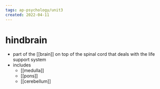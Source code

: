 ```yaml
---
tags: ap-psychology/unit3 
created: 2022-04-11
---
```


# hindbrain

- part of the [[brain]] on top of the spinal cord that deals with the life support system
- includes
	- [[medulla]]
	- [[pons]]
	- [[cerebellum]] 
